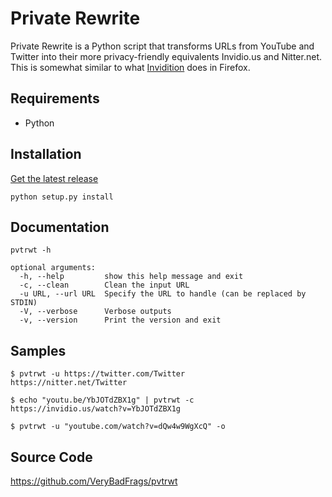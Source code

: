# Private Rewrite

Private Rewrite is a Python script that transforms URLs from YouTube and Twitter into their more privacy-friendly equivalents Invidio.us and Nitter.net.
This is somewhat similar to what [Invidition](https://addons.mozilla.org/en-US/firefox/addon/invidition/) does in Firefox.

## Requirements

* Python

## Installation

[Get the latest release](https://github.com/VeryBadFrags/pvtrwt/releases)

```shell
python setup.py install
```

## Documentation

```shell
pvtrwt -h
```

```
optional arguments:
  -h, --help         show this help message and exit
  -c, --clean        Clean the input URL
  -u URL, --url URL  Specify the URL to handle (can be replaced by STDIN)
  -V, --verbose      Verbose outputs
  -v, --version      Print the version and exit
```

## Samples

```shell
$ pvtrwt -u https://twitter.com/Twitter
https://nitter.net/Twitter
```

```shell
$ echo "youtu.be/YbJOTdZBX1g" | pvtrwt -c
https://invidio.us/watch?v=YbJOTdZBX1g
```

```shell
$ pvtrwt -u "youtube.com/watch?v=dQw4w9WgXcQ" -o
```

## Source Code

<https://github.com/VeryBadFrags/pvtrwt>
